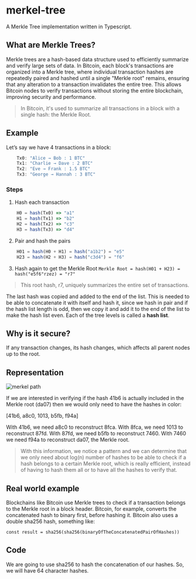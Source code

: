 # merkel-tree
A Merkle Tree implementation written in Typescript.

## What are Merkle Trees?
Merkle trees are a hash-based data structure used to efficiently summarize and verify large sets of data. In Bitcoin, each block's transactions are organized into a Merkle tree, where individual transaction hashes are repeatedly paired and hashed until a single "Merkle root" remains, ensuring that any alteration to a transaction invalidates the entire tree. This allows Bitcoin nodes to verify transactions without storing the entire blockchain, improving security and performance.

> In Bitcoin, it's used to summarize all transactions in a block with a single hash: the Merkle Root.

## Example
Let’s say we have 4 transactions in a block:

```js
    Tx0: "Alice → Bob : 1 BTC"
    Tx1: "Charlie → Dave : 2 BTC"
    Tx2: "Eve → Frank : 1.5 BTC"
    Tx3: "George → Hannah : 3 BTC"
```

### Steps
1. Hash each transaction
```js
    H0 = hash(Tx0) => "a1"
    H1 = hash(Tx1) => "b2"
    H2 = hash(Tx2) => "c3"
    H3 = hash(Tx3) => "d4"
```

2. Pair and hash the pairs
```js
    H01 = hash(H0 + H1) = hash("a1b2") = "e5"
    H23 = hash(H2 + H3) = hash("c3d4") = "f6"
```

3. Hash again to get the Merkle Root
`Merkle Root = hash(H01 + H23) = hash("e5f6"rzez) = "r7"`

> This root hash, r7, uniquely summarizes the entire set of transactions.

The last hash was copied and added to the end of the list. This is needed to be able to concatenate it with itself and hash it, since we hash in pair and if the hash list length is odd, then we copy it and add it to the end of the list to make the hash list even. Each of the tree levels is called a **hash list**.

## Why is it secure?
If any transaction changes, its hash changes, which affects all parent nodes up to the root.

## Representation
![merkel path](https://miro.medium.com/v2/resize:fit:1400/format:webp/1*2njhwo1GT1OyeiDFynWqJw.jpeg)

If we are interested in verifying if the hash 41b6 is actually included in the Merkle root (da07) then we would only need to have the hashes in color:

[41b6, a8c0, 1013, b5fb, f94a]

With 41b6, we need a8c0 to reconstruct 8fca.
With 8fca, we need 1013 to reconstruct 87fd.
With 87fd, we need b5fb to reconstruct 7460.
With 7460 we need f94a to reconstruct da07, the Merkle root.

> With this information, we notice a pattern and we can determine that we only need about log(n) number of hashes to be able to check if a hash belongs to a certain Merkle root, which is really efficient, instead of having to hash them all or to have all the hashes to verify that.

## Real world example
Blockchains like Bitcoin use Merkle trees to check if a transaction belongs to the Merkle root in a block header.
Bitcoin, for example, converts the concatenated hash to binary first, before hashing it.
Bitcoin also uses a double sha256 hash, something like:

`const result = sha256(sha256(binaryOfTheConcatenatedPairOfHashes))`

## Code 
We are going to use sha256 to hash the concatenation of our hashes. So, we will have 64 character hashes.
